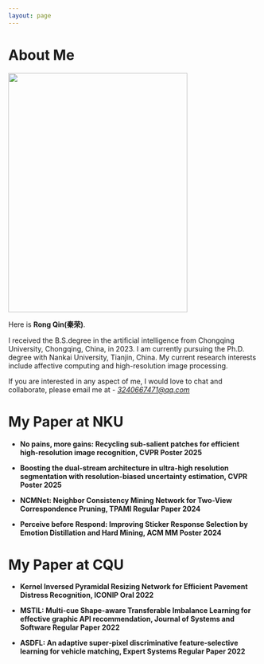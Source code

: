 ```yaml
---
layout: page
---
```


# About Me

<img src="https://qinrong-nku.github.io/qr.jpg" class="floatpic" width="360" height="480">

Here is **Rong Qin(秦荣)**.

I received the B.S.degree in the artificial intelligence from Chongqing University, Chongqing, China, in 2023. I am currently pursuing the Ph.D. degree with Nankai University, Tianjin, China. My current research interests include affective computing and high-resolution image processing.

If you are interested in any aspect of me, I would love to chat and collaborate, please email me at - *3240667471@qq.com*

# My Paper at NKU

- **No pains, more gains: Recycling sub-salient patches for efficient high-resolution image recognition, CVPR Poster 2025**

- **Boosting the dual-stream architecture in ultra-high resolution segmentation with resolution-biased uncertainty estimation, CVPR Poster 2025**

- **NCMNet: Neighbor Consistency Mining Network for Two-View Correspondence Pruning, TPAMI Regular Paper 2024**


- **Perceive before Respond: Improving Sticker Response Selection by Emotion Distillation and Hard Mining, ACM MM Poster 2024**

# My Paper at CQU

- **Kernel Inversed Pyramidal Resizing Network for Efficient Pavement Distress Recognition, ICONIP Oral 2022**

- **MSTIL: Multi-cue Shape-aware Transferable Imbalance Learning for effective graphic API recommendation, Journal of Systems and Software Regular Paper 2022**

- **ASDFL: An adaptive super‐pixel discriminative feature‐selective learning for vehicle matching, Expert Systems Regular Paper 2022**








